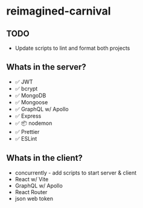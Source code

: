 # reimagined-carnival

## TODO

- Update scripts to lint and format both projects

## Whats in the server?

- ✅ JWT
- ✅ bcrypt
- ✅ MongoDB
- ✅ Mongoose
- ✅ GraphQL w/ Apollo
- ✅ Express
- ✅ 📦 nodemon
- ✅ Prettier
- ✅ ESLint

## Whats in the client?

- concurrently - add scripts to start server & client
- React w/ Vite
- GraphQL w/ Apollo
- React Router
- json web token
